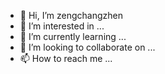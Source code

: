 - 👋 Hi, I’m zengchangzhen
- 👀 I’m interested in ...
- 🌱 I’m currently learning ...
- 💞️ I’m looking to collaborate on ...
- 📫 How to reach me ...

<!---
zengchangzhen/zengchangzhen is a ✨ special ✨ repository because its `README.md` (this file) appears on your GitHub profile.
You can click the Preview link to take a look at your changes.
--->
